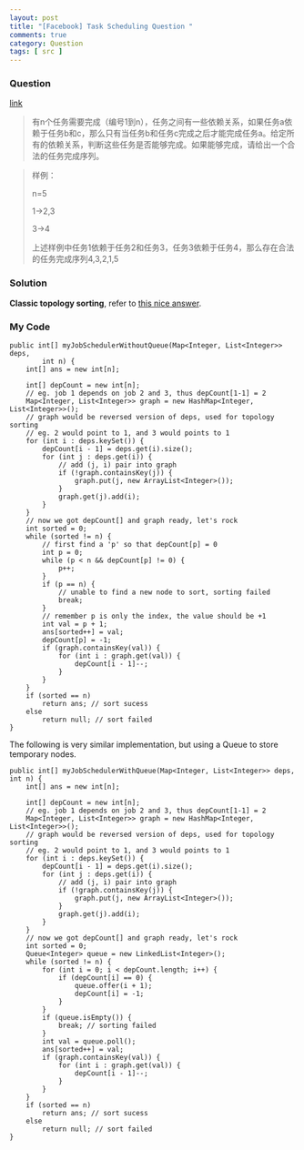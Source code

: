 ```yaml
---
layout: post
title: "[Facebook] Task Scheduling Question "
comments: true
category: Question
tags: [ src ]
---
```


### Question 

[link](http://www.itint5.com/oj/#10)

> 有n个任务需要完成（编号1到n），任务之间有一些依赖关系，如果任务a依赖于任务b和c，那么只有当任务b和任务c完成之后才能完成任务a。给定所有的依赖关系，判断这些任务是否能够完成。如果能够完成，请给出一个合法的任务完成序列。

> 样例：
>
>n=5
>
>1->2,3
>
>3->4
>
>上述样例中任务1依赖于任务2和任务3，任务3依赖于任务4，那么存在合法的任务完成序列4,3,2,1,5

### Solution

__Classic topology sorting__, refer to [this nice answer](http://www.itint5.com/discuss/8/%E4%BB%BB%E5%8A%A1%E8%B0%83%E5%BA%A6java%E7%A8%8B%E5%BA%8F). 

### My Code

	public int[] myJobSchedulerWithoutQueue(Map<Integer, List<Integer>> deps,
			int n) {
		int[] ans = new int[n];

		int[] depCount = new int[n];
		// eg. job 1 depends on job 2 and 3, thus depCount[1-1] = 2
		Map<Integer, List<Integer>> graph = new HashMap<Integer, List<Integer>>();
		// graph would be reversed version of deps, used for topology sorting
		// eg. 2 would point to 1, and 3 would points to 1
		for (int i : deps.keySet()) {
			depCount[i - 1] = deps.get(i).size();
			for (int j : deps.get(i)) {
				// add (j, i) pair into graph
				if (!graph.containsKey(j)) {
					graph.put(j, new ArrayList<Integer>());
				}
				graph.get(j).add(i);
			}
		}
		// now we got depCount[] and graph ready, let's rock
		int sorted = 0;
		while (sorted != n) {
			// first find a 'p' so that depCount[p] = 0
			int p = 0;
			while (p < n && depCount[p] != 0) {
				p++;
			}
			if (p == n) {
				// unable to find a new node to sort, sorting failed
				break;
			}
			// remember p is only the index, the value should be +1
			int val = p + 1;
			ans[sorted++] = val;
			depCount[p] = -1;
			if (graph.containsKey(val)) {
				for (int i : graph.get(val)) {
					depCount[i - 1]--;
				}
			}
		}
		if (sorted == n)
			return ans; // sort sucess
		else
			return null; // sort failed
	}

The following is very similar implementation, but using a Queue to store temporary nodes. 

	public int[] myJobSchedulerWithQueue(Map<Integer, List<Integer>> deps, int n) {
		int[] ans = new int[n];

		int[] depCount = new int[n];
		// eg. job 1 depends on job 2 and 3, thus depCount[1-1] = 2
		Map<Integer, List<Integer>> graph = new HashMap<Integer, List<Integer>>();
		// graph would be reversed version of deps, used for topology sorting
		// eg. 2 would point to 1, and 3 would points to 1
		for (int i : deps.keySet()) {
			depCount[i - 1] = deps.get(i).size();
			for (int j : deps.get(i)) {
				// add (j, i) pair into graph
				if (!graph.containsKey(j)) {
					graph.put(j, new ArrayList<Integer>());
				}
				graph.get(j).add(i);
			}
		}
		// now we got depCount[] and graph ready, let's rock
		int sorted = 0;
		Queue<Integer> queue = new LinkedList<Integer>();
		while (sorted != n) {
			for (int i = 0; i < depCount.length; i++) {
				if (depCount[i] == 0) {
					queue.offer(i + 1);
					depCount[i] = -1;
				}
			}
			if (queue.isEmpty()) {
				break; // sorting failed
			}
			int val = queue.poll();
			ans[sorted++] = val;
			if (graph.containsKey(val)) {
				for (int i : graph.get(val)) {
					depCount[i - 1]--;
				}
			}
		}
		if (sorted == n)
			return ans; // sort sucess
		else
			return null; // sort failed
	}

